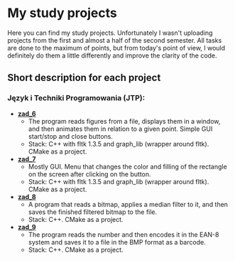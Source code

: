 # My study projects

Here you can find my study projects. Unfortunately I wasn't uploading projects from the first and almost a half of the second semester.
All tasks are done to the maximum of points, but from today's point of view, I would definitely do them a little differently and improve the clarity of the code.

## Short description for each project

### Język i Techniki Programowania (JTP):
- **[zad_6](./zad_6)** 
  - The program reads figures from a file, displays them in a window, and then animates them in relation to a given point. Simple GUI start/stop and close buttons.
  - Stack: C++ with fltk 1.3.5 and graph_lib (wrapper around fltk). CMake as a project.
- **[zad_7](./zad_7)** 
  - Mostly GUI. Menu that changes the color and filling of the rectangle on the screen after clicking on the button.
  - Stack: C++ with fltk 1.3.5 and graph_lib (wrapper around fltk). CMake as a project.
- **[zad_8](./zad_8)** 
  - A program that reads a bitmap, applies a median filter to it, and then saves the finished filtered bitmap to the file.
  - Stack: C++. CMake as a project.
- **[zad_9](./zad_9)** 
  - The program reads the number and then encodes it in the EAN-8 system and saves it to a file in the BMP format as a barcode.
  - Stack: C++. CMake as a project.
  
